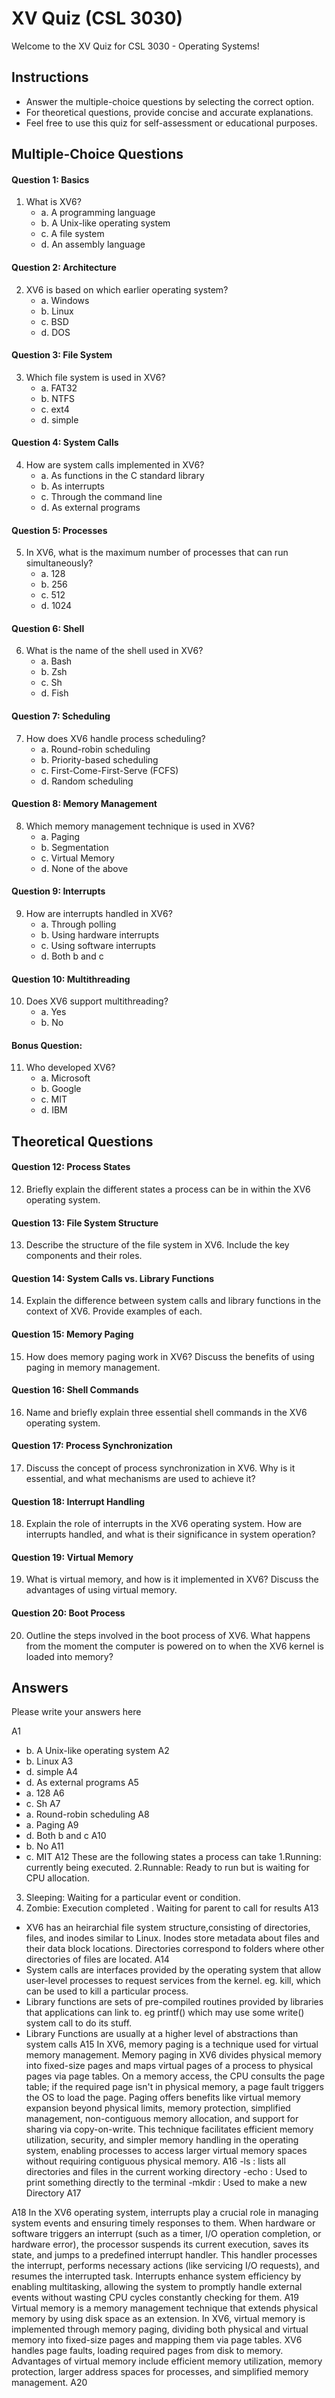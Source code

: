 # XV Quiz (CSL 3030)

Welcome to the XV Quiz for CSL 3030 - Operating Systems!



## Instructions
- Answer the multiple-choice questions by selecting the correct option.
- For theoretical questions, provide concise and accurate explanations.
- Feel free to use this quiz for self-assessment or educational purposes.

## Multiple-Choice Questions

#### Question 1: Basics
1. What is XV6?
   - a. A programming language
   - b. A Unix-like operating system
   - c. A file system
   - d. An assembly language

#### Question 2: Architecture
2. XV6 is based on which earlier operating system?
   - a. Windows
   - b. Linux
   - c. BSD
   - d. DOS

#### Question 3: File System
3. Which file system is used in XV6?
   - a. FAT32
   - b. NTFS
   - c. ext4
   - d. simple

#### Question 4: System Calls
4. How are system calls implemented in XV6?
   - a. As functions in the C standard library
   - b. As interrupts
   - c. Through the command line
   - d. As external programs

#### Question 5: Processes
5. In XV6, what is the maximum number of processes that can run simultaneously?
   - a. 128
   - b. 256
   - c. 512
   - d. 1024

#### Question 6: Shell
6. What is the name of the shell used in XV6?
   - a. Bash
   - b. Zsh
   - c. Sh
   - d. Fish

#### Question 7: Scheduling
7. How does XV6 handle process scheduling?
   - a. Round-robin scheduling
   - b. Priority-based scheduling
   - c. First-Come-First-Serve (FCFS)
   - d. Random scheduling

#### Question 8: Memory Management
8. Which memory management technique is used in XV6?
   - a. Paging
   - b. Segmentation
   - c. Virtual Memory
   - d. None of the above

#### Question 9: Interrupts
9. How are interrupts handled in XV6?
   - a. Through polling
   - b. Using hardware interrupts
   - c. Using software interrupts
   - d. Both b and c

#### Question 10: Multithreading
10. Does XV6 support multithreading?
    - a. Yes
    - b. No

#### Bonus Question:
11. Who developed XV6?
    - a. Microsoft
    - b. Google
    - c. MIT
    - d. IBM

## Theoretical Questions

#### Question 12: Process States
12. Briefly explain the different states a process can be in within the XV6 operating system.

#### Question 13: File System Structure
13. Describe the structure of the file system in XV6. Include the key components and their roles.

#### Question 14: System Calls vs. Library Functions
14. Explain the difference between system calls and library functions in the context of XV6. Provide examples of each.

#### Question 15: Memory Paging
15. How does memory paging work in XV6? Discuss the benefits of using paging in memory management.

#### Question 16: Shell Commands
16. Name and briefly explain three essential shell commands in the XV6 operating system.

#### Question 17: Process Synchronization
17. Discuss the concept of process synchronization in XV6. Why is it essential, and what mechanisms are used to achieve it?

#### Question 18: Interrupt Handling
18. Explain the role of interrupts in the XV6 operating system. How are interrupts handled, and what is their significance in system operation?

#### Question 19: Virtual Memory
19. What is virtual memory, and how is it implemented in XV6? Discuss the advantages of using virtual memory.

#### Question 20: Boot Process
20. Outline the steps involved in the boot process of XV6. What happens from the moment the computer is powered on to when the XV6 kernel is loaded into memory?

## Answers
Please write your answers here

A1
- b. A Unix-like operating system
A2
 - b. Linux
A3
- d. simple
A4
- d. As external programs
A5
- a. 128
A6
- c. Sh
A7
- a. Round-robin scheduling
A8
- a. Paging
A9
- d. Both b and c
A10
- b. No
A11
- c. MIT
A12
These are the following states a process can take
1.Running: currently being executed.
2.Runnable: Ready to run but is waiting for CPU allocation. 
3. Sleeping: Waiting for a particular event or condition.
4. Zombie: Execution completed . Waiting for parent to call for results
A13
- XV6 has an heirarchial file system structure,consisting of directories, files, and inodes similar to Linux. Inodes  store metadata about files and their data block locations. Directories correspond to folders where other directories of files are located.
A14
- System calls are interfaces provided by the operating system that allow user-level processes to request services from the kernel. eg. kill, which can be used to kill a particular process.
- Library functions are sets of pre-compiled routines provided by libraries that applications can link to. eg printf() which may use some write() system call to do its stuff.
- Library Functions are usually at a higher level of abstractions than system calls
A15
In XV6, memory paging is a technique used for virtual memory management. Memory paging in XV6 divides physical memory into fixed-size pages and maps virtual pages of a process to physical pages via page tables. On a memory access, the CPU consults the page table; if the required page isn't in physical memory, a page fault triggers the OS to load the page. Paging offers benefits like virtual memory expansion beyond physical limits, memory protection, simplified management, non-contiguous memory allocation, and support for sharing via copy-on-write. This technique facilitates efficient memory utilization, security, and simpler memory handling in the operating system, enabling processes to access larger virtual memory spaces without requiring contiguous physical memory.
A16
-ls : lists all directories and files in the current working directory
-echo : Used to print something directly to the terminal
-mkdir : Used to make a new Directory
A17

A18
In the XV6 operating system, interrupts play a crucial role in managing system events and ensuring timely responses to them. When hardware or software triggers an interrupt (such as a timer, I/O operation completion, or hardware error), the processor suspends its current execution, saves its state, and jumps to a predefined interrupt handler. This handler processes the interrupt, performs necessary actions (like servicing I/O requests), and resumes the interrupted task. Interrupts enhance system efficiency by enabling multitasking, allowing the system to promptly handle external events without wasting CPU cycles constantly checking for them.
A19
Virtual memory is a memory management technique that extends physical memory by using disk space as an extension. In XV6, virtual memory is implemented through memory paging, dividing both physical and virtual memory into fixed-size pages and mapping them via page tables. XV6 handles page faults, loading required pages from disk to memory. Advantages of virtual memory include efficient memory utilization, memory protection, larger address spaces for processes, and simplified memory management.
A20
